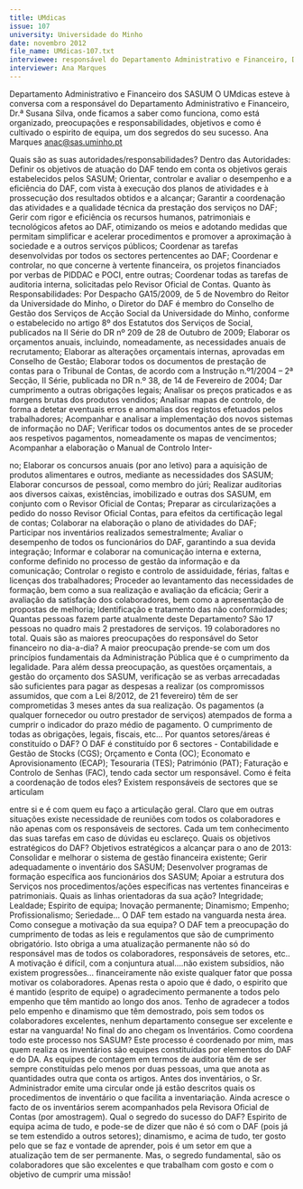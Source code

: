 ```yaml
---
title: UMdicas
issue: 107
university: Universidade do Minho
date: novembro 2012
file_name: UMdicas-107.txt
interviewee: responsável do Departamento Administrativo e Financeiro, Dr.ª Susana Silva,
interviewer: Ana Marques
---
```


Departamento Administrativo e Financeiro dos SASUM
O UMdicas esteve à conversa com a responsável
do Departamento Administrativo e Financeiro, Dr.ª
Susana Silva, onde ficamos a saber como funciona,
como está organizado, preocupações e responsabilidades, objetivos e como é cultivado o espirito de
equipa, um dos segredos do seu sucesso.
Ana Marques
anac@sas.uminho.pt

Quais são as suas autoridades/responsabilidades?
Dentro das Autoridades: Definir os objetivos de atuação do DAF tendo em conta os objetivos gerais estabelecidos pelos SASUM; Orientar, controlar e avaliar o desempenho e a eficiência do DAF, com vista
à execução dos planos de atividades e à prossecução dos resultados obtidos e a alcançar; Garantir a
coordenação das atividades e a qualidade técnica
da prestação dos serviços no DAF; Gerir com rigor
e eficiência os recursos humanos, patrimoniais e
tecnológicos afetos ao DAF, otimizando os meios e
adotando medidas que permitam simplificar e acelerar procedimentos e promover a aproximação à
sociedade e a outros serviços públicos; Coordenar
as tarefas desenvolvidas por todos os sectores pertencentes ao DAF; Coordenar e controlar, no que
concerne à vertente financeira, os projetos financiados por verbas de PIDDAC e POCI, entre outras;
Coordenar todas as tarefas de auditoria interna,
solicitadas pelo Revisor Oficial de Contas.
Quanto às Responsabilidades: Por Despacho GA15/2009, de 5 de Novembro do Reitor da Universidade do Minho, o Diretor do DAF é membro do
Conselho de Gestão dos Serviços de Acção Social
da Universidade do Minho, conforme o estabelecido no artigo 8º dos Estatutos dos Serviços de Social, publicados na II Série do DR nº 209 de 28 de
Outubro de 2009; Elaborar os orçamentos anuais,
incluindo, nomeadamente, as necessidades anuais
de recrutamento; Elaborar as alterações orçamentais internas, aprovadas em Conselho de Gestão;
Elaborar todos os documentos de prestação de
contas para o Tribunal de Contas, de acordo com
a Instrução n.º1/2004 – 2ª Secção, II Série, publicada no DR n.º 38, de 14 de Fevereiro de 2004;
Dar cumprimento a outras obrigações legais; Analisar os preços praticados e as margens brutas dos
produtos vendidos; Analisar mapas de controlo, de
forma a detetar eventuais erros e anomalias dos registos efetuados pelos trabalhadores; Acompanhar
e analisar a implementação dos novos sistemas de
informação no DAF; Verificar todos os documentos
antes de se proceder aos respetivos pagamentos,
nomeadamente os mapas de vencimentos; Acompanhar a elaboração o Manual de Controlo Inter-

no; Elaborar os concursos anuais (por ano letivo)
para a aquisição de produtos alimentares e outros,
mediante as necessidades dos SASUM; Elaborar
concursos de pessoal, como membro do júri; Realizar auditorias aos diversos caixas, existências,
imobilizado e outras dos SASUM, em conjunto com
o Revisor Oficial de Contas; Preparar as circularizações a pedido do nosso Revisor Oficial Contas, para
efeitos da certificação legal de contas; Colaborar
na elaboração o plano de atividades do DAF; Participar nos inventários realizados semestralmente;
Avaliar o desempenho de todos os funcionários do
DAF, garantindo a sua devida integração; Informar e
colaborar na comunicação interna e externa, conforme definido no processo de gestão da informação
e da comunicação; Controlar o registo e controlo de
assiduidade, férias, faltas e licenças dos trabalhadores; Proceder ao levantamento das necessidades
de formação, bem como a sua realização e avaliação da eficácia; Gerir a avaliação da satisfação dos
colaboradores, bem como a apresentação de propostas de melhoria; Identificação e tratamento das
não conformidades;
Quantas pessoas fazem parte atualmente
deste Departamento?
São 17 pessoas no quadro mais 2 prestadores de
serviços. 19 colaboradores no total.
Quais são as maiores preocupações do responsável do Setor financeiro no dia-a-dia?
A maior preocupação prende-se com um dos princípios fundamentais da Administração Pública que é
o cumprimento da legalidade.
Para além dessa preocupação, as questões orçamentais, a gestão do orçamento dos SASUM, verificação se as verbas arrecadadas são suficientes
para pagar as despesas a realizar (os compromissos assumidos, que com a Lei 8/2012, de 21 fevereiro) têm de ser comprometidas 3 meses antes da
sua realização.
Os pagamentos (a qualquer fornecedor ou outro
prestador de serviços) atempados de forma a cumprir o indicador do prazo médio de pagamento.
O cumprimento de todas as obrigações, legais, fiscais, etc…
Por quantos setores/áreas é constituído o
DAF?
O DAF é constituído por 6 sectores - Contabilidade e
Gestão de Stocks (CGS); Orçamento e Conta (OC);
Economato e Aprovisionamento (ECAP); Tesouraria
(TES); Património (PAT); Faturação e Controlo de
Senhas (FAC), tendo cada sector um responsável.
Como é feita a coordenação de todos eles?
Existem responsáveis de sectores que se articulam

entre si e é com quem eu faço a articulação geral.
Claro que em outras situações existe necessidade
de reuniões com todos os colaboradores e não apenas com os responsáveis de sectores. Cada um tem
conhecimento das suas tarefas em caso de dúvidas
eu esclareço.
Quais os objetivos estratégicos do DAF?
Objetivos estratégicos a alcançar para o ano de
2013: Consolidar e melhorar o sistema de gestão
financeira existente; Gerir adequadamente o inventário dos SASUM; Desenvolver programas de
formação específica aos funcionários dos SASUM;
Apoiar a estrutura dos Serviços nos procedimentos/ações específicas nas vertentes financeiras e
patrimoniais.
Quais as linhas orientadoras da sua ação?
Integridade; Lealdade; Espirito de equipa; Inovação
permanente; Dinamismo; Empenho; Profissionalismo; Seriedade...
O DAF tem estado na vanguarda nesta área.
Como consegue a motivação da sua equipa?
O DAF tem a preocupação do cumprimento de todas as leis e regulamentos que são de cumprimento
obrigatório. Isto obriga a uma atualização permanente não só do responsável mas de todos os colaboradores, responsáveis de setores, etc..
A motivação é difícil, com a conjuntura atual….não
existem subsídios, não existem progressões… financeiramente não existe qualquer fator que possa
motivar os colaboradores.
Apenas resta o apoio que é dado, o espirito que é
mantido (esprito de equipe) o agradecimento permanente a todos pelo empenho que têm mantido
ao longo dos anos. Tenho de agradecer a todos pelo
empenho e dinamismo que têm demostrado, pois
sem todos os colaboradores excelentes, nenhum
departamento consegue ser excelente e estar na
vanguarda!
No final do ano chegam os Inventários. Como
coordena todo este processo nos SASUM?
Este processo é coordenado por mim, mas quem
realiza os inventários são equipes constituídas por
elementos do DAF e do DA. As equipes de contagem
em termos de auditoria têm de ser sempre constituídas pelo menos por duas pessoas, uma que anota
as quantidades outra que conta os artigos.
Antes dos inventários, o Sr. Administrador emite
uma circular onde já estão descritos quais os procedimentos de inventário o que facilita a inventariação.
Ainda acresce o facto de os inventários serem
acompanhados pela Revisora Oficial de Contas (por
amostragem).
Qual o segredo do sucesso do DAF?
Espirito de equipa acima de tudo, e pode-se de dizer que não é só com o DAF (pois já se tem estendido a outros setores); dinamismo, e acima de tudo,
ter gosto pelo que se faz e vontade de aprender,
pois é um setor em que a atualização tem de ser
permanente.
Mas, o segredo fundamental, são os colaboradores
que são excelentes e que trabalham com gosto e
com o objetivo de cumprir uma missão!



